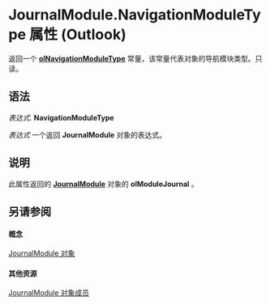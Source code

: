 
# JournalModule.NavigationModuleType 属性 (Outlook)

返回一个  **[olNavigationModuleType](2140a094-6bee-aba1-03cd-71fa2c55842e.md)** 常量，该常量代表对象的导航模块类型。只读。


## 语法

 _表达式_. **NavigationModuleType**

 _表达式_ 一个返回 **JournalModule** 对象的表达式。


## 说明

此属性返回的 **[JournalModule](5a696d10-8a10-c01d-cf65-f8a65718f120.md)** 对象的 **olModuleJournal** 。


## 另请参阅


#### 概念


[JournalModule 对象](5a696d10-8a10-c01d-cf65-f8a65718f120.md)
#### 其他资源


[JournalModule 对象成员](d0f9e3de-e626-d8f4-fe4d-411ae35cea92.md)